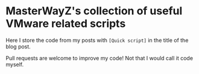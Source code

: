 # MasterWayZ's collection of useful VMware related scripts

Here I store the code from my posts with `[Quick script]` in the title of the blog post.

Pull requests are welcome to improve my code! Not that I would call it code myself.
